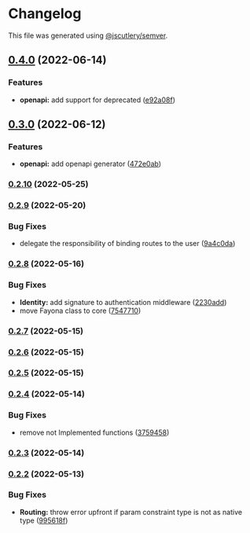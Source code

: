 # Changelog

This file was generated using [@jscutlery/semver](https://github.com/jscutlery/semver).

## [0.4.0](https://github.com/ezzabuzaid/fayona/compare/0.3.0...0.4.0) (2022-06-14)


### Features

* **openapi:** add support for deprecated ([e92a08f](https://github.com/ezzabuzaid/fayona/commit/e92a08fa796af71ccb3be40e41d9c0ba8977df52))

## [0.3.0](https://github.com/ezzabuzaid/fayona/compare/0.2.10...0.3.0) (2022-06-12)


### Features

* **openapi:** add openapi generator ([472e0ab](https://github.com/ezzabuzaid/fayona/commit/472e0ab1180d91ff740b12a97b8a3b1179ce2f3b))

### [0.2.10](https://github.com/ezzabuzaid/fayona/compare/0.2.9...0.2.10) (2022-05-25)

### [0.2.9](https://github.com/ezzabuzaid/fayona/compare/0.2.8...0.2.9) (2022-05-20)


### Bug Fixes

* delegate the responsibility of binding routes to the user ([9a4c0da](https://github.com/ezzabuzaid/fayona/commit/9a4c0dae83c4dce8da6dc1f8f51febd07571390f))

### [0.2.8](https://github.com/ezzabuzaid/fayona/compare/0.2.7...0.2.8) (2022-05-16)


### Bug Fixes

* **Identity:** add signature to authentication middleware ([2230add](https://github.com/ezzabuzaid/fayona/commit/2230addc4a5f89a0c781a0afa338c5dc1c4184d5))
* move Fayona class to core ([7547710](https://github.com/ezzabuzaid/fayona/commit/7547710cf6eac45a9b7eb91c7eddca6496551d87))

### [0.2.7](https://github.com/ezzabuzaid/fayona/compare/0.2.6...0.2.7) (2022-05-15)

### [0.2.6](https://github.com/ezzabuzaid/fayona/compare/0.2.5...0.2.6) (2022-05-15)

### [0.2.5](https://github.com/ezzabuzaid/fayona/compare/0.2.4...0.2.5) (2022-05-15)

### [0.2.4](https://github.com/ezzabuzaid/fayona/compare/0.2.3...0.2.4) (2022-05-14)


### Bug Fixes

* remove not Implemented functions ([3759458](https://github.com/ezzabuzaid/fayona/commit/375945822cf204fcebc77f6402821c45d0673454))

### [0.2.3](https://github.com/ezzabuzaid/fayona/compare/0.2.2...0.2.3) (2022-05-14)

### [0.2.2](https://github.com/ezzabuzaid/fayona/compare/0.2.1...0.2.2) (2022-05-13)


### Bug Fixes

* **Routing:** throw error upfront if param constraint type is not as native type ([995618f](https://github.com/ezzabuzaid/fayona/commit/995618ffd979bebbc3d15a83ed5f8a767b37b555))
